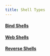 ```yaml
---
title: Shell Types
---
```


#### [Bind Shells](Bind_Shells.md)
#### [Web Shells](Web_Shells.md)
#### [Reverse Shells](Reverse_Shells.md)